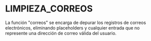 # LIMPIEZA_CORREOS
La función "correos" se encarga de depurar los registros de correos electrónicos, eliminando placeholders y cualquier entrada que no represente una dirección de correo válida del usuario.
